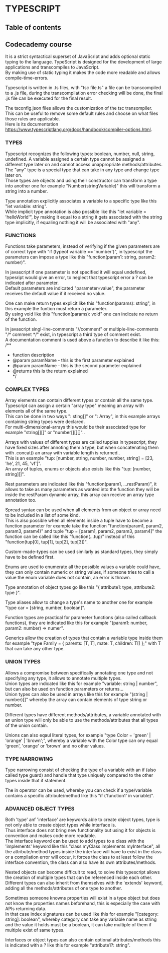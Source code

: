 # TYPESCRIPT

## Table of contents

## Codecademy course

It is a strict syntactical superset of JavaScript and adds optional static typing to the language. TypeScript is designed for the development of large applications and transcompiles to JavaScript.<br>
By making use of static typing it makes the code more readable and allows compile-time-errors.

Typescript is written in .ts files, with "tsc file.ts" a file can be transcompiled to a .js file, during the transcompilation error checking will be done, the final .js file can be executed for the final result.

The tsconfig.json files allows the customization of the tsc transompiler.<br>
This can be useful to remove some default rules and choose on what files those rules are applicable.<br>
Here is its documentation https://www.typescriptlang.org/docs/handbook/compiler-options.html.

### TYPES
Typescript recognizes the following types: boolean, number, null, string, undefined. A variable assigned a certain type cannot be assigned a different type later on and cannot access unappropriate methods/attributes.<br>
The "any" type is a special type that can take in any type and change type later on.<br>
Those types are objects and using their constructor can transform a type into another one for example "Number(stringVariable)" this will transform a string into a number.

Type annotation explicitly associates a variable to a specific type like this "let variable: string".<br>
While implicit type annotation is also possible like this "let variable = 'helloWorld'", by making it equal to a string it gets associated with the string type implicitly, if equaling nothing it will be associated with "any".

### FUNCTIONS
Functions take parameters, instead of verifying if the given parameters are of correct type with "if (typeof variable == 'number')", in typescript the parameters can impose a type like this "function(param1: string, param2: number)".

In javascript if one parameter is not specified it will equal undefined, typesript would give an error, to neglect that typescript error a ? can be indicated after parameter.<br>
Default parameters are indicated "parameter=value", the parameter receives the default value if it received no value.

One can make return types explicit like this "function(params): string", in this example the funtion must return a parameter.<br>
By using void like this "function(params): void" one can indicate no return of the function.

In javascript singl-line-comments "//comment" or multiple-line-comments "/* comment */" exist, in typescript a third type of comment exist.<br>
A documentation comment is used above a function to describe it like this:<br>
/**<br>
 * function description<br>
 * @param paramName - this is the first parameter explained<br>
 * @param paramName - this is the second parameter explained<br>
 * @returns this is the return explained<br>
 */

### COMPLEX TYPES
Array elements can contain different types or contain all the same type. Typescript can assign a certain "array type" meaning an array with elements all of the same type.<br>
This can be done in two ways ": sting[]" or ": Array<string>", in this example arrays containing string types were declared.<br>
For multi-dimensional-arrays this would be their associated type for example "string[][]" or "number[][][]"..

Arrays with values of different types are called tupples in typescript, they have fixed sizes after annoting them a type, but when concatenating them with .concat() an array with variable length is returned..<br>
This is an example "tup: [number, string, number, number, string] = [23, 'he', 21, 45, 'vf']".<br>
An array of tuples, enums or objects also exists like this "tup: [number, string][]".

Rest parameters are indicated like this "function(param1, ...restParam)", it allows to take as many parameters as wanted into the function they will be inside the restParam dynamic array, this array can receive an array  type annotation too.

Spread syntax can be used when all elements from an object or array need to be included in a list of some kind.<br>
This is also possible when all elements inside a tuple have to become a function parameter for example take the function "function(param1, param2, param3, param4)" and tuple "tup = [param1, param2, param3, param4]" the function can be called like this "function(...tup)" instead of this "function(tup[0], tup[1], tup[2], tup[3])".

Custom-made-types can be used similarly as standard types, they simply have to be defined first.

Enums are used to enumerate all the possible values a variable could have, they can only contain numeric or string values, if someone tries to call a value the enum variable does not contain, an error is thrown.

Type annotation of object types go like this "{ attribute1: type, attribute2: type }".

Type aliases allow to change a type's name to another one for example "type car = [string, number, boolean]".

Function types are practical for parameter functions (also called callback functions), they are indicated like this for example "(param1: number, param2: number) => numer".

Generics allow the creation of types that contain a variable type inside them for example "type Family<T> = { parents: [T, T], mate: T, children: T[] };" with T that can take any other type.

### UNION TYPES
Allows a compromise between specifically annotating one type and not specifying any type, it allows to annotate multiple types.<br>
Union types are indicated like this for example "variable: string | number", but can also be used on function parameters or returns...<br>
Union types can also be used in arrays like this for example "(string | number)[]" whereby the array can contain elements of type string or number.

Different types have different methods/attributes, a variable annotated with an union type will only be able to use the methods/attributes that all types of the union contain.

Unions can also eqaul literal types, for example "type Color = 'green' | 'orange' | 'brown';", whereby a variable with the Color type can ony equal 'green', 'orange' or 'brown' and no other values.

### TYPE NARROWING
Type narrowing consist of checking the type of a variable with an if (also called type guard) and handle that type uniquely compared to the other types inside that if statement.

The in operator can be used, whereby you can check if a type/variable contains a specific attribute/method like this "if ('function1' in variable)".

### ADVANCED OBJECT TYPES
Both 'type' anf 'interface' are keywords able to create object types, type is not only able to create object types while interface is.<br>
Thus interface does not bring new functionality but using it for objects is convention and makes code more readable.<br>
The interface keyword can be used to add types to a class with the 'implements' keyword like this "class myClass implements myInterface", all the attribute/method types inside the interface will have to exist in the class or a compilation error will occur, it forces the class to at least follow the interface convention, the class can also have its own attributes/methods.

Nested objects can become difficult to read, to solve this typescript allows the creation of multiple types that can be referenced inside each other.<br>
Different types can also inherit from themselves with the 'extends' keyword, adding all the methods/attributes of one type to another.

Sometimes someone knowns properties will exist in a type object but does not know the properties names beforehand, this is especially the case with APIs returning data.<br>
In that case index signatures can be used like this for example "[category: string]: boolean", whereby category can take any variable  name as string and the value it holds must be a boolean, it can take multiple of them if multiple exist of same types.

Interfaces or object types can also contain optional attributes/methods this is indicated with a ? like this for example "attribute1?: string".
